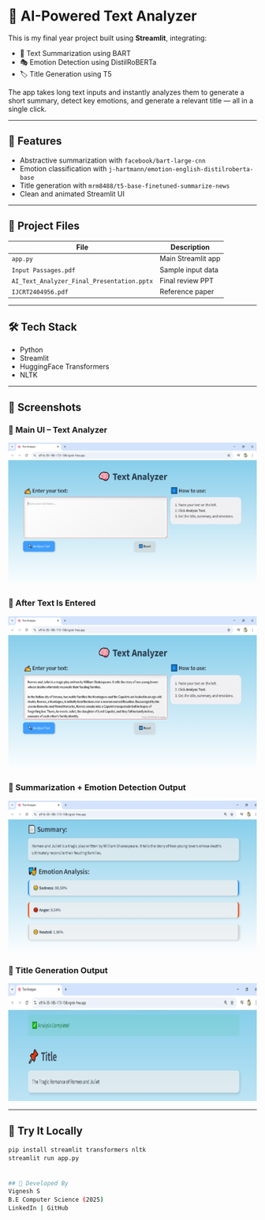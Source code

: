 # 🧠 AI-Powered Text Analyzer

This is my final year project built using **Streamlit**, integrating:
- 📄 Text Summarization using BART
- 🎭 Emotion Detection using DistilRoBERTa
- 🏷️ Title Generation using T5

The app takes long text inputs and instantly analyzes them to generate a short summary, detect key emotions, and generate a relevant title — all in a single click.

---

## 🚀 Features
- Abstractive summarization with `facebook/bart-large-cnn`
- Emotion classification with `j-hartmann/emotion-english-distilroberta-base`
- Title generation with `mrm8488/t5-base-finetuned-summarize-news`
- Clean and animated Streamlit UI

---

## 📂 Project Files
| File | Description |
|------|-------------|
| `app.py` | Main Streamlit app |
| `Input Passages.pdf` | Sample input data |
| `AI_Text_Analyzer_Final_Presentation.pptx` | Final review PPT |
| `IJCRT2404956.pdf` | Reference paper |

---

## 🛠️ Tech Stack
- Python
- Streamlit
- HuggingFace Transformers
- NLTK

---

## 📸 Screenshots

### 🔹 Main UI – Text Analyzer
![Text Input](input_ui.png)

### 🔹 After Text Is Entered
![Text Entered](long_input_entered.png)

### 🔹 Summarization + Emotion Detection Output
![Summary and Emotion Output](analysis_output_summary_emotion.png)

### 🔹 Title Generation Output
![Title Output](title_generated.png)

---

## 🔗 Try It Locally
```bash
pip install streamlit transformers nltk
streamlit run app.py


## 👤 Developed By
Vignesh S
B.E Computer Science (2025)
LinkedIn | GitHub
